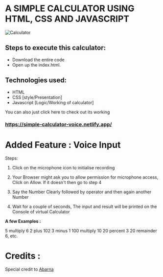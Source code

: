 # A SIMPLE CALCULATOR USING HTML, CSS AND JAVASCRIPT

![Calculator](https://user-images.githubusercontent.com/46344968/111148408-99255b80-85b1-11eb-90af-a821e009a2b0.PNG)


## Steps to execute this calculator:

* Download the entire code
* Open up the index.html.

## Technologies used:

* HTML
* CSS [style/Presentation]
* Javascript [Logic/Working of calculator]

You can also just click here to check out its working

### https://simple-calculator-voice.netlify.app/

# Added Feature : Voice Input

Steps:

1. Click on the microphone icon to initialise recording

2. Your Browser might ask you to allow permission for microphone access, Click on Allow. If it doesn't then go to step 4

3. Say the Number Clearly followed by operator and then again another Number

4. Wait for a couple of seconds, The input and result will be printed on the Console of virtual Calculator


**A few Examples :**

5 multiply 6
2 plus 102
3 minus 1
100 multiply 10
20 percent 3
20 remainder 6, etc.

# Credits :

Special credit to [Abarna](https://github.com/abarna-codespot)


